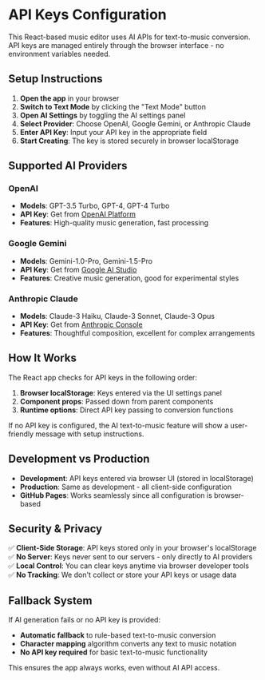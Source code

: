 # API Keys Configuration

This React-based music editor uses AI APIs for text-to-music conversion. API keys are managed entirely through the browser interface - no environment variables needed.

## Setup Instructions

1. **Open the app** in your browser
2. **Switch to Text Mode** by clicking the "Text Mode" button
3. **Open AI Settings** by toggling the AI settings panel
4. **Select Provider**: Choose OpenAI, Google Gemini, or Anthropic Claude
5. **Enter API Key**: Input your API key in the appropriate field
6. **Start Creating**: The key is stored securely in browser localStorage

## Supported AI Providers

### OpenAI
- **Models**: GPT-3.5 Turbo, GPT-4, GPT-4 Turbo
- **API Key**: Get from [OpenAI Platform](https://platform.openai.com/account/api-keys)
- **Features**: High-quality music generation, fast processing

### Google Gemini
- **Models**: Gemini-1.0-Pro, Gemini-1.5-Pro  
- **API Key**: Get from [Google AI Studio](https://makersuite.google.com/app/apikey)
- **Features**: Creative music generation, good for experimental styles

### Anthropic Claude
- **Models**: Claude-3 Haiku, Claude-3 Sonnet, Claude-3 Opus
- **API Key**: Get from [Anthropic Console](https://console.anthropic.com/)
- **Features**: Thoughtful composition, excellent for complex arrangements

## How It Works

The React app checks for API keys in the following order:

1. **Browser localStorage**: Keys entered via the UI settings panel
2. **Component props**: Passed down from parent components
3. **Runtime options**: Direct API key passing to conversion functions

If no API key is configured, the AI text-to-music feature will show a user-friendly message with setup instructions.

## Development vs Production

- **Development**: API keys entered via browser UI (stored in localStorage)
- **Production**: Same as development - all client-side configuration
- **GitHub Pages**: Works seamlessly since all configuration is browser-based

## Security & Privacy

✅ **Client-Side Storage**: API keys stored only in your browser's localStorage  
✅ **No Server**: Keys never sent to our servers - only directly to AI providers  
✅ **Local Control**: You can clear keys anytime via browser developer tools  
✅ **No Tracking**: We don't collect or store your API keys or usage data

## Fallback System

If AI generation fails or no API key is provided:
- **Automatic fallback** to rule-based text-to-music conversion
- **Character mapping** algorithm converts any text to music notation
- **No API key required** for basic text-to-music functionality

This ensures the app always works, even without AI API access.
